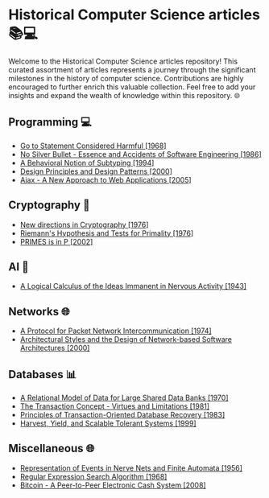 # Historical Computer Science articles 📚💻

Welcome to the Historical Computer Science articles repository! This curated assortment of articles represents a journey through the significant milestones in the history of computer science. Contributions are highly encouraged to further enrich this valuable collection. Feel free to add your insights and expand the wealth of knowledge within this repository. 🌐

## Programming 💻

- [Go to Statement Considered Harmful [1968]](link_to_article)
- [No Silver Bullet - Essence and Accidents of Software Engineering [1986]](link_to_article)
- [A Behavioral Notion of Subtyping [1994]](link_to_article)
- [Design Principles and Design Patterns [2000]](link_to_article)
- [Ajax - A New Approach to Web Applications [2005]](link_to_article)

## Cryptography 🔐

- [New directions in Cryptography [1976]](link_to_article)
- [Riemann's Hypothesis and Tests for Primality [1976]](link_to_article)
- [PRIMES is in P [2002]](link_to_article)

## AI 🤖

- [A Logical Calculus of the Ideas Immanent in Nervous Activity [1943]](link_to_article)

## Networks 🌐

- [A Protocol for Packet Network Intercommunication [1974]](link_to_article)
- [Architectural Styles and the Design of Network-based Software Architectures [2000]](link_to_article)

## Databases 📊

- [A Relational Model of Data for Large Shared Data Banks [1970]](link_to_article)
- [The Transaction Concept - Virtues and Limitations [1981]](link_to_article)
- [Principles of Transaction-Oriented Database Recovery [1983]](link_to_article)
- [Harvest, Yield, and Scalable Tolerant Systems [1999]](link_to_article)

## Miscellaneous 🌐

- [Representation of Events in Nerve Nets and Finite Automata [1956]](link_to_article)
- [Regular Expression Search Algorithm [1968]](link_to_article)
- [Bitcoin - A Peer-to-Peer Electronic Cash System [2008]](link_to_article)
